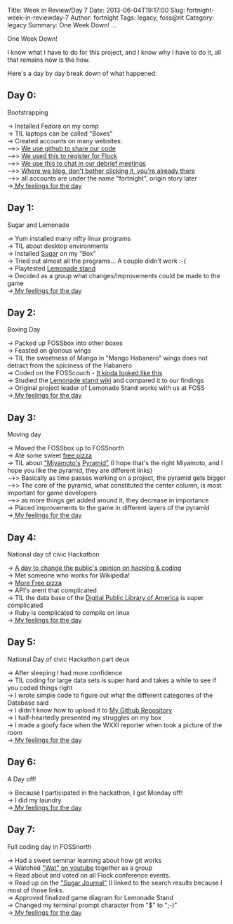 Title: Week in Review/Day 7
Date: 2013-06-04T19:17:00
Slug: fortnight-week-in-reviewday-7
Author: fortnight
Tags: legacy, foss@rit
Category: legacy
Summary: One Week Down! ... 

One Week Down!

I know what I have to do for this project, and I know why I have to do it, all
that remains now is the how.

Here's a day by day break down of what happened:

##  Day 0:

Bootstrapping

-> Installed Fedora on my comp  
-> TIL laptops can be called "Boxes"  
-> Created accounts on many websites:  
-->> [ We use github to share our code ](https://github.com/fortnight)  
-->> [ We used this to register for Flock ](http://fedoraproject.org/)  
-->> [ We use this to chat in our debrief meetings ](http://freenode.net/using_the_network.shtml)  
-->> [ Where we blog, don't bother clicking it, you're already there ](foss.rit.edu)  
-->> all accounts are under the name "fortnight", origin story later  
->[ My feelings for the day ](http://www.quickmeme.com/meme/3uq06t/)

##  Day 1:

Sugar and Lemonade

-> Yum installed many nifty linux programs  
-> TIL about desktop environments  
-> Installed [Sugar](http://wiki.sugarlabs.org/go/Welcome_to_the_Sugar_Labs_wiki) on my "Box"  
-> Tried out almost all the programs... A couple didn't work :-(  
-> Playtested [Lemonade stand ](http://wiki.sugarlabs.org/go/Lemonade_Stand)  
-> Decided as a group what changes/improvements could be made to the game  
->[ My feelings for the day ](http://www.quickmeme.com/meme/3upyhx/)

##  Day 2:

Boxing Day

-> Packed up FOSSbox into other boxes  
-> Feasted on glorious wings  
-> TIL the sweetness of Mango in "Mango Habanero" wings does not detract from the spiciness of the Habanero  
-> Coded on the FOSScouch - [It kinda looked like this](http://www.dwell.com/sites/default/files/styles/large/public/bolla-sofa-cb21.jpg?itok=HB6ngjs5)  
-> Studied the [Lemonade stand wiki](http://wiki.sugarlabs.org/go/Lemonade_Stand) and compared it to our findings  
-> Original project leader of Lemonade Stand works with us at FOSS  
->[ My feelings for the day ](http://www.quickmeme.com/meme/3upyr0/)

##  Day 3:

Moving day

-> Moved the FOSSbox up to FOSSnorth  
-> Ate some sweet [free pizza](http://writtenoncompanytime.files.wordpress.com/2012/03/free-pizza.jpg)  
-> TIL about ["Miyamoto's](http://en.wikipedia.org/wiki/Shigeru_Miyamoto) [ Pyramid"](http://www.thelivingmoon.com/43ancients/04images/Pyramid/Mayan_El_Castilo.JPG) (I hope that's the right Miyamoto, and I hope you like the pyramid, they are different links)  
-->> Basically as time passes working on a project, the pyramid gets bigger  
-->> The core of the pyramid, what constituted the center column, is most important for game developers  
-->> as more things get added around it, they decrease in importance  
-> Placed improvements to the game in different layers of the pyramid  
->[ My feelings for the day ](http://www.quickmeme.com/meme/3upz1s/)

##  Day 4:

National day of civic Hackathon

-> [A day to change the public's opinion on hacking & coding](http://www.hackforchange.org/fossrit-rochester-civic-hackathon)  
-> Met someone who works for Wikipedia!  
-> [More Free pizza](http://www.grubgrade.com/wp-content/uploads/2009/06/freepizza.jpg)  
-> API's arent that complicated  
-> TIL the data base of the [Digital Public Library of America](http://dp.la/info/developers/download/) is super complicated  
-> Ruby is complicated to compile on linux  
->[ My feelings for the day ](http://www.angelfoodcomic.com/wp-content/uploads/I-have-no-idea-what-I-am-doing.jpg)

##  Day 5:

National Day of civic Hackathon part deux

-> After sleeping I had more confidence  
-> TIL coding for large data sets is super hard and takes a while to see if you coded things right  
-> I wrote simple code to figure out what the different categories of the Database said  
-> I didn't know how to upload it to [My Github Repository](https://github.com/fortnight/reaDPLA)  
-> I half-heartedly presented my struggles on my box  
-> I made a goofy face when the WXXI reporter when took a picture of the room  
->[ My feelings for the day ](http://cdn.memegenerator.net/instances/400x/24344073.jpg)

##  Day 6:

A Day off!

-> Because I participated in the hackathon, I got Monday off!  
-> I did my laundry  
->[ My feelings for the day ](http://www.quickmeme.com/meme/3pctmh/)

##  Day 7:

Full coding day in FOSSnorth

-> Had a sweet seminar learning about how git works  
-> Watched ["Wat" on youtube](http://www.youtube.com/watch?v=kXEgk1Hdze0) together as a group  
-> Read about and voted on all Flock conference events.  
-> Read up on the ["Sugar Journal"](http://wiki.sugarlabs.org/go/Journal) (I linked to the search results because I most of those links.  
-> Approved finalized game diagram for Lemonade Stand  
-> Changed my terminal prompt character from "$" to ";-)"  
->[ My feelings for the day ](http://www.quickmeme.com/meme/3uq05z/)

